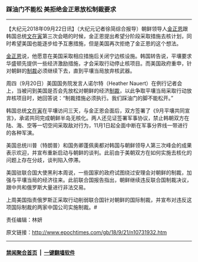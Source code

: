 ### 踩油门不能松 美拒绝金正恩放松制裁要求
------------------------

<p>【大纪元2018年09月22日讯】（大纪元记者徐简综合报导）朝鲜领导人<a href="http://www.epochtimes.com/gb/tag/%E9%87%91%E6%AD%A3%E6%81%A9.html">金正恩</a>跟韩国总统<a href="http://www.epochtimes.com/gb/tag/%E6%96%87%E5%9C%A8%E5%AF%85.html">文在寅</a>第三次会晤的时候，金正恩提出希望分阶段采取措施去核计划，同时希望美国也能逐步给予互惠措施，但是美国再次拒绝了金正恩的这个想法。</p>
<p><a href="http://www.epochtimes.com/gb/tag/%E9%87%91%E6%AD%A3%E6%81%A9.html">金正恩</a>说，他愿意在美国采取相应措施后关闭宁边核设施。韩国转告说，平壤要求华盛顿先提供一些经济激励措施，才会采取行动停止核项目。而美国政府重申，针对朝鲜的<a href="http://www.epochtimes.com/gb/tag/%E5%88%B6%E8%A3%81.html">制裁</a>必须继续下去，直到平壤当局放弃核武器。</p>
<p>周四（9月20日）美国国务院发言人诺尔特（Heather Nauert）在例行记者会上，当被问到美国是否会先放松对朝鲜的经济<a href="http://www.epochtimes.com/gb/tag/%E5%88%B6%E8%A3%81.html">制裁</a>，以此争取平壤当局采取行动放弃核项目时，她回答说：“制裁措施必须执行。我们踩油门的脚不能松开。”</p>
<p>韩国总统<a href="http://www.epochtimes.com/gb/tag/%E6%96%87%E5%9C%A8%E5%AF%85.html">文在寅</a>在平壤访问三天，与金正恩会面后，双方签署了《9月平壤共同宣言》，承诺共同完成朝鲜半岛无核化。两人还见证签署军事协议，禁止韩朝双方在陆、海、空等一切空间采取敌对行为，11月1日起全面中断在军事分界线一带进行的各种军演。</p>
<p>美国总统川普（特朗普）和国务卿蓬佩奥都对韩国与朝鲜领导人第三次峰会的成果表示欢迎，并宣布重新启动与朝鲜的谈判。此前由于美朝双方在如何实施去核化的问题上存在分歧，谈判陷入停滞。</p>
<p>美国驻联合国大使黑利本周说，一些国家的政府试图绕过安理会对朝鲜的制裁，加强与平壤当局的经济往来。此前联合国报告指出，朝鲜继续违反联合国制裁决议，跟中共和俄罗斯大量进行非法交易。</p>
<p>上周美国指责俄罗斯正采取行动削弱联合国针对朝鲜的国际制裁，并宣布对违反这项国际制裁的两家中国公司实施制裁。#</p>
<p>责任编辑：林妍</p>

原文链接：http://www.epochtimes.com/gb/18/9/21/n10731932.htm


------------------------
#### [禁闻聚合首页](https://github.com/gfw-breaker/banned-news/blob/master/README.md) &nbsp;|&nbsp;  [一键翻墙软件](https://github.com/gfw-breaker/nogfw/blob/master/README.md)